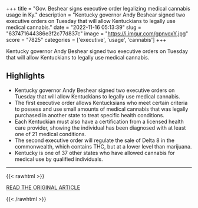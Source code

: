 +++
title = "Gov. Beshear signs executive order legalizing medical cannabis usage in Ky."
description = "Kentucky governor Andy Beshear signed two executive orders on Tuesday that will allow Kentuckians to legally use medical cannabis."
date = "2022-11-16 05:13:39"
slug = "637471644386e3f2c77d837c"
image = "https://i.imgur.com/gpnvoxY.jpg"
score = "7825"
categories = ['executive', 'usage', 'cannabis']
+++

Kentucky governor Andy Beshear signed two executive orders on Tuesday that will allow Kentuckians to legally use medical cannabis.

## Highlights

- Kentucky governor Andy Beshear signed two executive orders on Tuesday that will allow Kentuckians to legally use medical cannabis.
- The first executive order allows Kentucksians who meet certain criteria to possess and use small amounts of medical cannabis that was legally purchased in another state to treat specific health conditions.
- Each Kentuckian must also have a certification from a licensed health care provider, showing the individual has been diagnosed with at least one of 21 medical conditions.
- The second executive order will regulate the sale of Delta 8 in the commonwealth, which contains THC, but at a lower level than marijuana.
- Kentucky is one of 37 other states who have allowed cannabis for medical use by qualified individuals.

---

{{< rawhtml >}}
  <p class="article-category">
    <a target="_blank" href="https://www.wave3.com/2022/11/15/gov-beshear-signs-executive-order-legalizing-medical-cannabis-usage-ky/">READ THE ORIGINAL ARTICLE</a>
  </p>
{{< /rawhtml >}}
